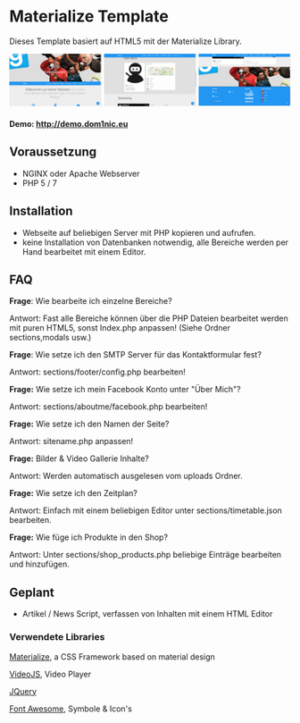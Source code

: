 # Materialize Template
Dieses Template basiert auf HTML5 mit der Materialize Library.

![screenshots](https://raw.githubusercontent.com/DoM1niC/Materialize-Template/master/screenshots.jpg)
#### Demo: http://demo.dom1nic.eu

## Voraussetzung
- NGINX oder Apache Webserver
- PHP 5 / 7 

## Installation
- Webseite auf beliebigen Server mit PHP kopieren und aufrufen.
- keine Installation von Datenbanken notwendig, alle Bereiche werden per Hand bearbeitet mit einem Editor.

## FAQ
**Frage**: Wie bearbeite ich einzelne Bereiche?

Antwort: Fast alle Bereiche können über die PHP Dateien bearbeitet werden mit puren HTML5, sonst Index.php anpassen! (Siehe Ordner sections,modals usw.)


**Frage**: Wie setze ich den SMTP Server für das Kontaktformular fest?

Antwort: sections/footer/config.php bearbeiten!


**Frage:** Wie setze ich mein Facebook Konto unter "Über Mich"?

Antwort: sections/aboutme/facebook.php bearbeiten!


**Frage:** Wie setze ich den Namen der Seite?

Antwort: sitename.php anpassen!


**Frage:** Bilder & Video Gallerie Inhalte?

Antwort: Werden automatisch ausgelesen vom uploads Ordner.


**Frage:** Wie setze ich den Zeitplan?

Antwort: Einfach mit einem beliebigen Editor unter sections/timetable.json bearbeiten.


**Frage:** Wie füge ich Produkte in den Shop?

Antwort: Unter sections/shop_products.php beliebige Einträge bearbeiten und hinzufügen.


## Geplant
- Artikel / News Script, verfassen von Inhalten mit einem HTML Editor

### Verwendete Libraries
[Materialize](http://materializecss.com/), a CSS Framework based on material design

[VideoJS](http://videojs.com), Video Player

[JQuery](https://jquery.com/)

[Font Awesome](http://fontawesome.io), Symbole & Icon's
